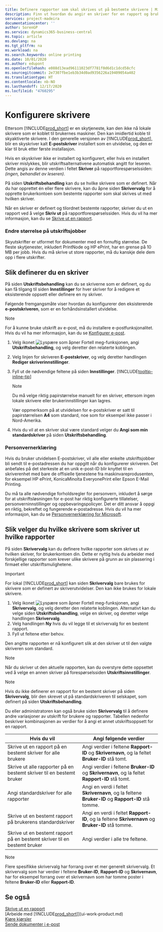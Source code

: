 ```yaml
---
title: Definere rapporter som skal skrives ut på bestemte skrivere | Microsoft-dokumentasjon
description: Finn ut hvordan du angir en skriver for en rapport og bruker siden Skrivervalg.
services: project-madeira
documentationcenter: ''
author: SorenGP
ms.service: dynamics365-business-central
ms.topic: article
ms.devlang: na
ms.tgt_pltfrm: na
ms.workload: na
ms.search.keywords: online printing
ms.date: 10/01/2020
ms.author: edupont
ms.openlocfilehash: e088d13ead96111023df7781f0d6d1c1dcd58cfc
ms.sourcegitcommit: 2e7307fbe1eb3b34d0ad9356226a19409054a402
ms.translationtype: HT
ms.contentlocale: nb-NO
ms.lasthandoff: 12/17/2020
ms.locfileid: "4760295"
---
```

# <a name="set-up-printers"></a>Konfigurere skrivere
Ettersom [!INCLUDE[prod_short](includes/prod_short.md)] er en skytjeneste, kan den ikke nå lokale skrivere som er koblet til brukernes maskiner. Den kan imidlertid koble til skyaktiverte skrivere. I den generelle versjonen av [!INCLUDE[prod_short](includes/prod_short.md)], blir en skyskriver kalt **E-postskriver** installert som en utvidelse, og den er klar til bruk etter første installasjon.

Hvis en skyskriver ikke er installert og konfigurert, eller hvis en installert skriver mislykkes, blir utskriftsalternativene automatisk angitt for leseren. Dette angis av denne verdien i feltet **Skriver** på rapportforespørselssiden: *(ingen, behandlet av leseren)*.

På siden **Utskriftsbehandling** kan du se hvilke skrivere som er definert. Når du har opprettet én eller flere skrivere, kan du åpne siden **Skrivervalg** for å opprette brukerkontoen som bestemte rapporter som skal skrives ut med hvilken skriver.

Når en skriver er definert og tilordnet bestemte rapporter, skriver du ut en rapport ved å velge **Skriv ut** på rapportforespørselssiden. Hvis du vil ha mer informasjon, kan du se [Skrive ut en rapport](ui-work-report.md#PrintReport).

### <a name="sizing-print-jobs"></a>Endre størrelse på utskriftsjobber
Skyutskrifter er utformet for dokumenter med en fornuftig størrelse. De fleste skytjenester, inkludert PrintNode og HP ePrint, har en grense på 10 MB per jobb. Hvis du må skrive ut store rapporter, må du kanskje dele dem opp i flere utskrifter.

## <a name="to-set-up-a-printer"></a>Slik definerer du en skriver
På siden **Utskriftsbehandling** kan du se skriverne som er definert, og du kan få tilgang til siden **Innstillinger** for hver skriver for å redigere et eksisterende oppsett eller definere en ny skriver.

Følgende fremgangsmåte viser hvordan du konfigurerer den eksisterende **e-postskriveren**, som er en forhåndsinstallert utvidelse.

> [!NOTE]
> For å kunne bruke utskrift av e-post, må du installere e-postfunksjonalitet. Hvis du vil ha mer informasjon, kan du se [Konfigurer e-post](admin-how-setup-email.md).

1. Velg ikonet ![Lyspære som åpner Fortell meg-funksjonen](media/ui-search/search_small.png "Fortell hva du vil gjøre"), angi **Utskriftsbehandling**, og velg deretter den relaterte koblingen.
2. Velg linjen for skriveren **E-postskriver**, og velg deretter handlingen **Rediger skriverinnstillinger**.
3. Fyll ut de nødvendige feltene på siden **Innstillinger**. [!INCLUDE[tooltip-inline-tip](includes/tooltip-inline-tip_md.md)]

    > [!NOTE]
    > Du må velge riktig papirstørrelse manuelt for en skriver, ettersom ingen lokale skrivere eller brukerinnstillinger kan lagres.
    >
    > Vær oppmerksom på at utvidelsen for e-postskriver er satt til papirstørrelsen **A4** som standard, noe som for eksempel ikke passer i Nord-Amerika.
4. Hvis du vil at en skriver skal være standard velger du **Angi som min standardskriver** på siden **Utskriftsbehandling**.

### <a name="privacy-notice"></a>Personvernerklæring
Hvis du bruker utvidelsen E-postskriver, vil alle eller enkelte utskriftsjobber bli sendt til e-postadressen du har oppgitt når du konfigurerer skriveren. Det anbefales på det sterkeste at en unik e-post-ID blir knyttet til en skriverenhet med bare de offisielle tjenestene fra maskinvareprodusenten, for eksempel HP ePrint, KonicaMinolta EveryonePrint eller Epson E-Mail Printing.

Du må ta alle nødvendige forholdsregler for personvern, inkludert å sørge for at utskriftsløsningen for e-post har riktig konfigurerte tillatelser, personverninnstillinger og oppbevaringspolicyer. Det er ditt ansvar å oppgi en riktig, bekreftet og fungerende e-postadresse. Hvis du vil ha mer informasjon, kan du se [Personvernerklæring for Microsoft](https://privacy.microsoft.com/en-us/privacystatement).

## <a name="to-select-which-printers-print-which-reports"></a>Slik velger du hvilke skrivere som skriver ut hvilke rapporter

På siden **Skrivervalg** kan du definere hvilke rapporter som skrives ut av hvilken skriver, for brukerkontoen din. Dette er nyttig hvis du arbeider med forskjellige rapporter som krever ulike skrivere på grunn av sin plassering i firmaet eller utskriftsmulighetene.

> [!IMPORTANT]
> For lokal [!INCLUDE[prod_short](includes/prod_short.md)] kan siden **Skrivervalg** bare brukes for skrivere som er definert av skriverutvidelser. Den kan ikke brukes for lokale skrivere.

1. Velg ikonet ![Lyspære som åpner Fortell meg-funksjonen](media/ui-search/search_small.png "Fortell hva du vil gjøre"), angi **Skrivervalg**, og velg deretter den relaterte koblingen. Alternativt kan du velge siden **Utskriftsbehandling**, velge en skriver, og deretter velge handlingen **Skrivervalg**.
2. Velg handlingen **Ny** hvis du vil legge til et skrivervalg for en bestemt rapport.
3. Fyll ut feltene etter behov.

Den angitte rapporten er nå konfigurert slik at den skriver ut til den valgte skriveren som standard.

> [!NOTE]
> Når du skriver ut den aktuelle rapporten, kan du overstyre dette oppsettet ved å velge en annen skriver på forespørselssiden **Utskriftsinnstillinger**.

> [!NOTE]
> Hvis du ikke definerer en rapport for en bestemt skriver på siden **Skrivervalg**, blir den skrevet ut på standardskriveren til selskapet, som definert på siden **Utskriftsbehandling**.

Du eller administratoren kan også bruke siden **Skrivervalg** til å definere andre variasjoner av utskrift for brukere og rapporter. Tabellen nedenfor beskriver kombinasjonen av verdier for å angi et annet utskriftsoppsett for en rapport.

|Hvis du vil                                                 |Angi følgende verdier                                             |
|---------------------------------------------------|---------------------------------------------------------------------|
|Skrive ut en rapport på en bestemt skriver for alle brukere |Angi verdier i feltene **Rapport-ID** og **Skrivernavn**, og la feltet **Bruker-ID** stå tomt.|
|Skrive ut alle rapporter på en bestemt skriver til en bestemt bruker|Angi verdier i feltene **Bruker-ID** og **Skrivernavn**, og la feltet **Rapport-ID** stå tomt.|
|Angi standardskriver for alle rapporter|Angi en verdi i feltet **Skrivernavn**, og la feltene **Bruker-ID** og **Rapport-ID** stå tomme.|
|Skrive ut en bestemt rapport på brukerens standardskriver|Angi en verdi i feltet **Rapport-ID**, og la feltene **Skrivernavn** og **Bruker-ID** stå tomme.|
|Skrive ut en bestemt rapport på en bestemt skriver til en bestemt bruker|Angi verdier i alle tre feltene.|

> [!NOTE]
> Flere spesifikke skrivervalg har forrang over et mer generelt skrivervalg. Et skrivervalg som har verdier i feltene **Bruker-ID**, **Rapport-ID** og **Skrivernavn**, har for eksempel forrang over et skrivernavn som har tomme poster i feltene **Bruker-ID** eller **Rapport-ID**.

## <a name="see-also"></a>Se også
[Skrive ut en rapport](ui-work-report.md#PrintReport)  
[Arbeide med [!INCLUDE[prod_short](includes/prod_short.md)]](ui-work-product.md)  
[Kjøre kjørsler](ui-how-run-batch-jobs.md)  
[Sende dokumenter i e-post](ui-how-send-documents-email.md)  
